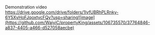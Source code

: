 Demonstration video
https://drive.google.com/drive/folders/1lyfUBRhPLRnky-6Y5XyHoFJqoxtycFQy?usp=sharing![image](https://github.com/WaiyiC/propertyKing/assets/106735570/37764846-a837-4405-a466-d527058aecbe)

